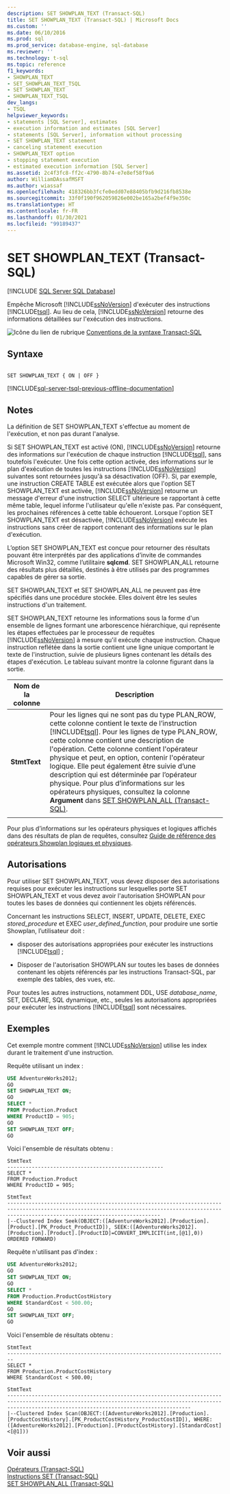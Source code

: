 ```yaml
---
description: SET SHOWPLAN_TEXT (Transact-SQL)
title: SET SHOWPLAN_TEXT (Transact-SQL) | Microsoft Docs
ms.custom: ''
ms.date: 06/10/2016
ms.prod: sql
ms.prod_service: database-engine, sql-database
ms.reviewer: ''
ms.technology: t-sql
ms.topic: reference
f1_keywords:
- SHOWPLAN_TEXT
- SET_SHOWPLAN_TEXT_TSQL
- SET SHOWPLAN_TEXT
- SHOWPLAN_TEXT_TSQL
dev_langs:
- TSQL
helpviewer_keywords:
- statements [SQL Server], estimates
- execution information and estimates [SQL Server]
- statements [SQL Server], information without processing
- SET SHOWPLAN_TEXT statement
- canceling statement execution
- SHOWPLAN_TEXT option
- stopping statement execution
- estimated execution information [SQL Server]
ms.assetid: 2c4f3fc8-ff2c-4790-8b74-e7e8ef58f9a6
author: WilliamDAssafMSFT
ms.author: wiassaf
ms.openlocfilehash: 418326bb3fcfe0edd07e88405bfb9d216fb8538e
ms.sourcegitcommit: 33f0f190f962059826e002be165a2bef4f9e350c
ms.translationtype: HT
ms.contentlocale: fr-FR
ms.lasthandoff: 01/30/2021
ms.locfileid: "99189437"
---
```

# <a name="set-showplan_text-transact-sql"></a>SET SHOWPLAN_TEXT (Transact-SQL)
[!INCLUDE [SQL Server SQL Database](../../includes/applies-to-version/sql-asdb.md)]

  Empêche Microsoft [!INCLUDE[ssNoVersion](../../includes/ssnoversion-md.md)] d'exécuter des instructions [!INCLUDE[tsql](../../includes/tsql-md.md)]. Au lieu de cela, [!INCLUDE[ssNoVersion](../../includes/ssnoversion-md.md)] retourne des informations détaillées sur l'exécution des instructions.  
  
 ![Icône du lien de rubrique](../../database-engine/configure-windows/media/topic-link.gif "Icône du lien de rubrique") [Conventions de la syntaxe Transact-SQL](../../t-sql/language-elements/transact-sql-syntax-conventions-transact-sql.md)  
  
## <a name="syntax"></a>Syntaxe  
  
```syntaxsql
  
SET SHOWPLAN_TEXT { ON | OFF }  
```  
  
[!INCLUDE[sql-server-tsql-previous-offline-documentation](../../includes/sql-server-tsql-previous-offline-documentation.md)]

## <a name="remarks"></a>Notes
 La définition de SET SHOWPLAN_TEXT s'effectue au moment de l'exécution, et non pas durant l'analyse.  
  
 Si SET SHOWPLAN_TEXT est activé (ON), [!INCLUDE[ssNoVersion](../../includes/ssnoversion-md.md)] retourne des informations sur l'exécution de chaque instruction [!INCLUDE[tsql](../../includes/tsql-md.md)], sans toutefois l'exécuter. Une fois cette option activée, des informations sur le plan d'exécution de toutes les instructions [!INCLUDE[ssNoVersion](../../includes/ssnoversion-md.md)] suivantes sont retournées jusqu'à sa désactivation (OFF). Si, par exemple, une instruction CREATE TABLE est exécutée alors que l'option SET SHOWPLAN_TEXT est activée, [!INCLUDE[ssNoVersion](../../includes/ssnoversion-md.md)] retourne un message d'erreur d'une instruction SELECT ultérieure se rapportant à cette même table, lequel informe l'utilisateur qu'elle n'existe pas. Par conséquent, les prochaines références à cette table échoueront. Lorsque l'option SET SHOWPLAN_TEXT est désactivée, [!INCLUDE[ssNoVersion](../../includes/ssnoversion-md.md)] exécute les instructions sans créer de rapport contenant des informations sur le plan d'exécution.  
  
 L’option SET SHOWPLAN_TEXT est conçue pour retourner des résultats pouvant être interprétés par des applications d’invite de commandes Microsoft Win32, comme l’utilitaire **sqlcmd**. SET SHOWPLAN_ALL retourne des résultats plus détaillés, destinés à être utilisés par des programmes capables de gérer sa sortie.  
  
 SET SHOWPLAN_TEXT et SET SHOWPLAN_ALL ne peuvent pas être spécifiés dans une procédure stockée. Elles doivent être les seules instructions d'un traitement.  
  
 SET SHOWPLAN_TEXT retourne les informations sous la forme d'un ensemble de lignes formant une arborescence hiérarchique, qui représente les étapes effectuées par le processeur de requêtes [!INCLUDE[ssNoVersion](../../includes/ssnoversion-md.md)] à mesure qu'il exécute chaque instruction. Chaque instruction reflétée dans la sortie contient une ligne unique comportant le texte de l'instruction, suivie de plusieurs lignes contenant les détails des étapes d'exécution. Le tableau suivant montre la colonne figurant dans la sortie.  
  
|Nom de la colonne|Description|  
|-----------------|-----------------|  
|**StmtText**|Pour les lignes qui ne sont pas du type PLAN_ROW, cette colonne contient le texte de l’instruction [!INCLUDE[tsql](../../includes/tsql-md.md)]. Pour les lignes de type PLAN_ROW, cette colonne contient une description de l'opération. Cette colonne contient l'opérateur physique et peut, en option, contenir l'opérateur logique. Elle peut également être suivie d’une description qui est déterminée par l’opérateur physique. Pour plus d’informations sur les opérateurs physiques, consultez la colonne **Argument** dans [SET SHOWPLAN_ALL &#40;Transact-SQL&#41;](../../t-sql/statements/set-showplan-all-transact-sql.md).|  
|||

 Pour plus d’informations sur les opérateurs physiques et logiques affichés dans des résultats de plan de requêtes, consultez [Guide de référence des opérateurs Showplan logiques et physiques](../../relational-databases/showplan-logical-and-physical-operators-reference.md).  
  
## <a name="permissions"></a>Autorisations  
 Pour utiliser SET SHOWPLAN_TEXT, vous devez disposer des autorisations requises pour exécuter les instructions sur lesquelles porte SET SHOWPLAN_TEXT et vous devez avoir l'autorisation SHOWPLAN pour toutes les bases de données qui contiennent les objets référencés.  
  
 Concernant les instructions SELECT, INSERT, UPDATE, DELETE, EXEC *stored_procedure* et EXEC *user_defined_function*, pour produire une sortie Showplan, l’utilisateur doit :  
  
-   disposer des autorisations appropriées pour exécuter les instructions [!INCLUDE[tsql](../../includes/tsql-md.md)] ;  
  
-   Disposer de l'autorisation SHOWPLAN sur toutes les bases de données contenant les objets référencés par les instructions Transact-SQL, par exemple des tables, des vues, etc.  
  
 Pour toutes les autres instructions, notamment DDL, USE *database_name*, SET, DECLARE, SQL dynamique, etc., seules les autorisations appropriées pour exécuter les instructions [!INCLUDE[tsql](../../includes/tsql-md.md)] sont nécessaires.  
  
## <a name="examples"></a>Exemples  
 Cet exemple montre comment [!INCLUDE[ssNoVersion](../../includes/ssnoversion-md.md)] utilise les index durant le traitement d'une instruction.  
  
 Requête utilisant un index :  
  
```sql
USE AdventureWorks2012;  
GO  
SET SHOWPLAN_TEXT ON;  
GO  
SELECT *  
FROM Production.Product   
WHERE ProductID = 905;  
GO  
SET SHOWPLAN_TEXT OFF;  
GO  
```  
  
 Voici l'ensemble de résultats obtenu :  
  
```  
StmtText                                             
---------------------------------------------------  
SELECT *  
FROM Production.Product   
WHERE ProductID = 905;   
  
StmtText                                                                                                                                                                                        
----------------------------------------------------------------------------------------------------------------------------------------------------------------------------------------------  
|--Clustered Index Seek(OBJECT:([AdventureWorks2012].[Production].[Product].[PK_Product_ProductID]), SEEK:([AdventureWorks2012].[Production].[Product].[ProductID]=CONVERT_IMPLICIT(int,[@1],0)) ORDERED FORWARD)   
```  
  
 Requête n'utilisant pas d'index :  
  
```sql
USE AdventureWorks2012;  
GO  
SET SHOWPLAN_TEXT ON;  
GO  
SELECT *  
FROM Production.ProductCostHistory  
WHERE StandardCost < 500.00;  
GO  
SET SHOWPLAN_TEXT OFF;  
GO  
```  
  
 Voici l'ensemble de résultats obtenu :  
  
```  
StmtText                                                                  
------------------------------------------------------------------------  
SELECT *  
FROM Production.ProductCostHistory  
WHERE StandardCost < 500.00;   
  
StmtText                                                                                                                                                                                                  
--------------------------------------------------------------------------------------------------------------------------------------------------------------------------------------------------------  
|--Clustered Index Scan(OBJECT:([AdventureWorks2012].[Production].[ProductCostHistory].[PK_ProductCostHistory_ProductCostID]), WHERE:([AdventureWorks2012].[Production].[ProductCostHistory].[StandardCost]<[@1]))  
```  
  
## <a name="see-also"></a>Voir aussi  
 [Opérateurs &#40;Transact-SQL&#41;](../../t-sql/language-elements/operators-transact-sql.md)   
 [Instructions SET &#40;Transact-SQL&#41;](../../t-sql/statements/set-statements-transact-sql.md)   
 [SET SHOWPLAN_ALL &#40;Transact-SQL&#41;](../../t-sql/statements/set-showplan-all-transact-sql.md)  
  
  
